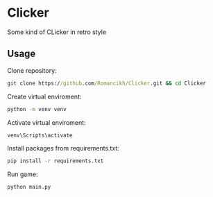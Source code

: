 # Clicker
Some kind of CLicker in retro style

## Usage
Clone repository:
```cmd
git clone https://github.com/Romancikh/Clicker.git && cd Clicker
```

Create virtual enviroment:
```cmd
python -m venv venv
```

Activate virtual enviroment:
```cmd
venv\Scripts\activate
```

Install packages from requirements.txt:
```cmd
pip install -r requirements.txt
```

Run game:
```cmd
python main.py
```
